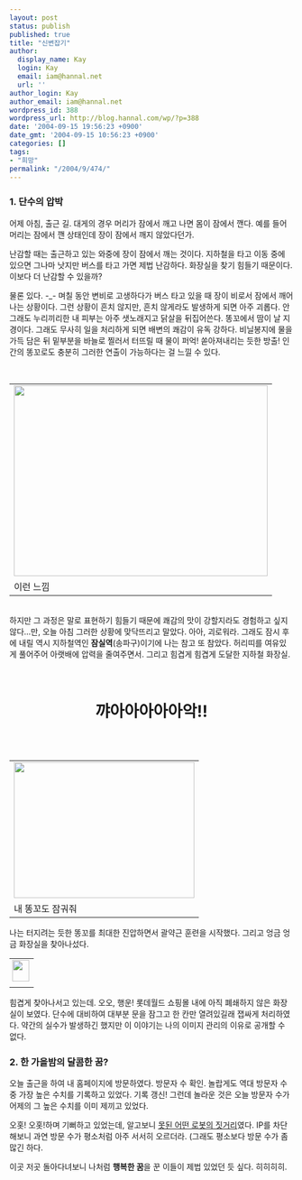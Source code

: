 ```yaml
---
layout: post
status: publish
published: true
title: "신변잡기"
author:
  display_name: Kay
  login: Kay
  email: iam@hannal.net
  url: ''
author_login: Kay
author_email: iam@hannal.net
wordpress_id: 388
wordpress_url: http://blog.hannal.com/wp/?p=388
date: '2004-09-15 19:56:23 +0900'
date_gmt: '2004-09-15 10:56:23 +0900'
categories: []
tags:
- "희망"
permalink: "/2004/9/474/"
---
```

<h3>1. 단수의 압박</h3>
<p>어제 아침, 출근 길. 대게의 경우 머리가 잠에서 깨고 나면 몸이 잠에서 깬다. 예를 들어 머리는 잠에서 깬 상태인데 장이 잠에서 깨지 않았다던가.</p>
<p>난감할 때는 출근하고 있는 와중에 장이 잠에서 깨는 것이다. 지하철을 타고 이동 중에 있으면 그나마 낫지만 버스를 타고 가면 제법 난감하다. 화장실을 찾기 힘들기 때문이다. 이보다 더 난감할 수 있을까?</p>
<p>물론 있다. -_- 며칠 동안 변비로 고생하다가 버스 타고 있을 때 장이 비로서 잠에서 깨어나는 상황이다. 그런 상황이 흔치 않지만, 흔치 않게라도 발생하게 되면 아주 괴롭다. 안그래도 누리끼리한 내 피부는 아주 샛노래지고 닭살을 뒤집어쓴다. 똥꼬에서 땀이 날 지경이다. 그래도 무사히 일을 처리하게 되면 배변의 쾌감이 유독 강하다. 비닐봉지에 물을 가득 담은 뒤 밑부분을 바늘로 찔러서 터뜨릴 때 물이 퍼억! 쏟아져내리는 듯한 방출! 인간의 똥꼬로도 충분히 그러한 연출이 가능하다는 걸 느낄 수 있다.<br />
<center><br />
<table>
<tr>
<td><center><img src="http://blog.hannal.com/tt-attach/0914/040914152023058188/938041.JPG" width="450" height="338"></center></td>
</tr>
<tr>
<td class="centerphoto"> 이런 느낌 </td>
</tr>
</table>
<p></center><br />
하지만 그 과정은 말로 표현하기 힘들기 때문에 쾌감의 맛이 강할지라도 경험하고 싶지 않다...만, 오늘 아침 그러한 상황에 맞닥뜨리고 말았다. 아아, 괴로워라. 그래도 잠시 후에 내릴 역시 지하철역인 <b>잠실역</b>(송파구)이기에 나는 참고 또 참았다. 허리띠를 여유있게 풀어주어 아랫배에 압력을 줄여주면서. 그리고 힘겹게 힘겹게 도달한 지하철 화장실.</p>
<p><center><br />
<h1>꺄아아아아아악!!</h1>
<p></center><br />
<center><br />
<table>
<tr>
<td><center><img src="http://blog.hannal.com/tt-attach/0914/040914152023058188/549002.jpg" width="320" height="241"></center></td>
</tr>
<tr>
<td class="centerphoto"> 내 똥꼬도 잠궈줘</td>
</tr>
</table>
<p></center></p>
<p>나는 터지려는 듯한 똥꼬를 최대한 진압하면서 괄약근 훈련을 시작했다. 그리고 엉금 엉금 화장실을 찾아나섰다.<br />
<table align="right">
<tr>
<td style="padding-left:5"><center><img src="http://blog.hannal.com/tt-attach/0914/040914152023058188/390717.gif" width="30" height="38"></center></td>
</tr>
<tr>
<td class="centerphoto"> </td>
</tr>
</table>
<p>힘겹게 찾아나서고 있는데. 오오, 행운! 롯데월드 쇼핑몰 내에 아직 폐쇄하지 않은 화장실이 보였다. 단수에 대비하여 대부분 문을 잠그고 한 칸만 열려있길래 잽싸게 처리하였다. 약간의 실수가 발생하긴 했지만 이 이야기는 나의 이미지 관리의 이유로 공개할 수 없다.</p>
<p></p>
<h3>2. 한 가을밤의 달콤한 꿈?</h3>
<p>오늘 출근을 하여 내 홈페이지에 방문하였다. 방문자 수 확인. 놀랍게도 역대 방문자 수 중 가장 높은 수치를 기록하고 있었다. 기록 갱신! 그런데 놀라운 것은 오늘 방문자 수가 어제의 그 높은 수치를 이미 제끼고 있었다.</p>
<p>오홋! 오홋!하며 기뻐하고 있었는데, 알고보니 <a href='http://blog.hannal.com/index.php?pl=476&nc=1'>못된 어떤 로봇의 짓거리</a>였다. IP를 차단해보니 과연 방문 수가 평소처럼 아주 서서히 오르더라. (그래도 평소보다 방문 수가 좀 많긴 하다.</p>
<p>이곳 저곳 돌아다녀보니 나처럼 <b>행복한 꿈</b>을 꾼 이들이 제법 있었던 듯 싶다. 히히히히.</p>
